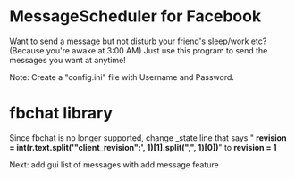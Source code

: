 # MessageScheduler for Facebook
Want to send a message but not disturb your friend's sleep/work etc? (Because you're awake at 3:00 AM) Just use this program to send the messages you want at anytime!

Note: Create a "config.ini" file with Username and Password.

# fbchat library


Since fbchat is no longer supported, change _state line that says " **revision = int(r.text.split('"client_revision":', 1)[1].split(",", 1)[0])**" to **revision = 1**


Next: add gui list of messages with add message feature


